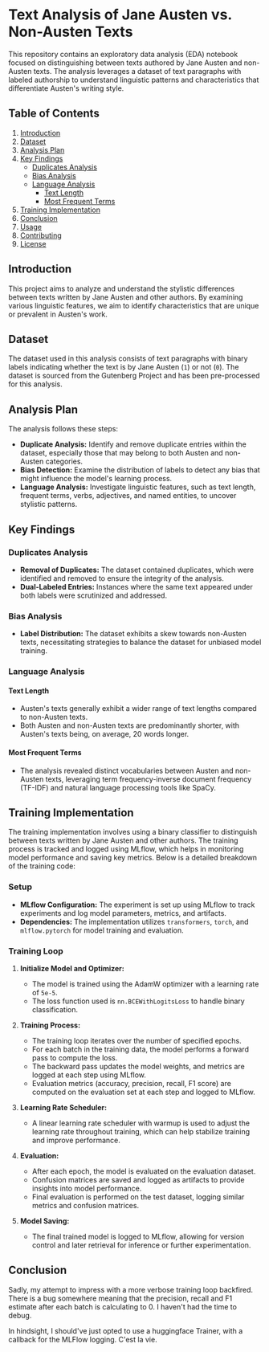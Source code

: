 # Text Analysis of Jane Austen vs. Non-Austen Texts

This repository contains an exploratory data analysis (EDA) notebook focused on distinguishing between texts authored by Jane Austen and non-Austen texts. The analysis leverages a dataset of text paragraphs with labeled authorship to understand linguistic patterns and characteristics that differentiate Austen's writing style.

## Table of Contents

1. [Introduction](#introduction)
2. [Dataset](#dataset)
3. [Analysis Plan](#analysis-plan)
4. [Key Findings](#key-findings)
    - [Duplicates Analysis](#duplicates-analysis)
    - [Bias Analysis](#bias-analysis)
    - [Language Analysis](#language-analysis)
        - [Text Length](#text-length)
        - [Most Frequent Terms](#most-frequent-terms)
5. [Training Implementation](#training-implementation)
6. [Conclusion](#conclusion)
7. [Usage](#usage)
8. [Contributing](#contributing)
9. [License](#license)

## Introduction

This project aims to analyze and understand the stylistic differences between texts written by Jane Austen and other authors. By examining various linguistic features, we aim to identify characteristics that are unique or prevalent in Austen's work.

## Dataset

The dataset used in this analysis consists of text paragraphs with binary labels indicating whether the text is by Jane Austen (`1`) or not (`0`). The dataset is sourced from the Gutenberg Project and has been pre-processed for this analysis.

## Analysis Plan

The analysis follows these steps:

- **Duplicate Analysis:** Identify and remove duplicate entries within the dataset, especially those that may belong to both Austen and non-Austen categories.
- **Bias Detection:** Examine the distribution of labels to detect any bias that might influence the model's learning process.
- **Language Analysis:** Investigate linguistic features, such as text length, frequent terms, verbs, adjectives, and named entities, to uncover stylistic patterns.

## Key Findings

### Duplicates Analysis

- **Removal of Duplicates:** The dataset contained duplicates, which were identified and removed to ensure the integrity of the analysis.
- **Dual-Labeled Entries:** Instances where the same text appeared under both labels were scrutinized and addressed.

### Bias Analysis

- **Label Distribution:** The dataset exhibits a skew towards non-Austen texts, necessitating strategies to balance the dataset for unbiased model training.

### Language Analysis

#### Text Length

- Austen's texts generally exhibit a wider range of text lengths compared to non-Austen texts.
- Both Austen and non-Austen texts are predominantly shorter, with Austen's texts being, on average, 20 words longer.

#### Most Frequent Terms

- The analysis revealed distinct vocabularies between Austen and non-Austen texts, leveraging term frequency-inverse document frequency (TF-IDF) and natural language processing tools like SpaCy.

## Training Implementation

The training implementation involves using a binary classifier to distinguish between texts written by Jane Austen and other authors. The training process is tracked and logged using MLflow, which helps in monitoring model performance and saving key metrics. Below is a detailed breakdown of the training code:

### Setup

- **MLflow Configuration:** The experiment is set up using MLflow to track experiments and log model parameters, metrics, and artifacts.
- **Dependencies:** The implementation utilizes `transformers`, `torch`, and `mlflow.pytorch` for model training and evaluation.

### Training Loop

1. **Initialize Model and Optimizer:**
   - The model is trained using the AdamW optimizer with a learning rate of `5e-5`.
   - The loss function used is `nn.BCEWithLogitsLoss` to handle binary classification.

2. **Training Process:**
   - The training loop iterates over the number of specified epochs.
   - For each batch in the training data, the model performs a forward pass to compute the loss.
   - The backward pass updates the model weights, and metrics are logged at each step using MLflow.
   - Evaluation metrics (accuracy, precision, recall, F1 score) are computed on the evaluation set at each step and logged to MLflow.

3. **Learning Rate Scheduler:**
   - A linear learning rate scheduler with warmup is used to adjust the learning rate throughout training, which can help stabilize training and improve performance.

4. **Evaluation:**
   - After each epoch, the model is evaluated on the evaluation dataset.
   - Confusion matrices are saved and logged as artifacts to provide insights into model performance.
   - Final evaluation is performed on the test dataset, logging similar metrics and confusion matrices.

5. **Model Saving:**
   - The final trained model is logged to MLflow, allowing for version control and later retrieval for inference or further experimentation.

## Conclusion
Sadly, my attempt to impress with a more verbose training loop backfired. There is a bug somewhere meaning that the precision, recall and F1 estimate after each batch is calculating to 0. I haven't had the time to debug. 

In hindsight, I should've just opted to use a huggingface Trainer, with a callback for the MLFlow logging. C'est la vie.

